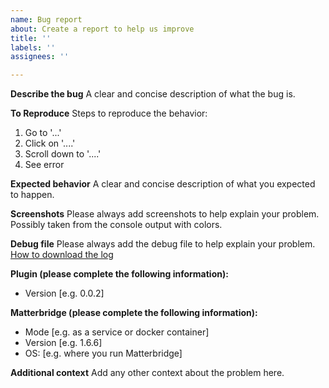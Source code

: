 ```yaml
---
name: Bug report
about: Create a report to help us improve
title: ''
labels: ''
assignees: ''

---
```


**Describe the bug**
A clear and concise description of what the bug is.

**To Reproduce**
Steps to reproduce the behavior:

1. Go to '...'
2. Click on '....'
3. Scroll down to '....'
4. See error

**Expected behavior**
A clear and concise description of what you expected to happen.

**Screenshots**
Please always add screenshots to help explain your problem. Possibly taken from the console output with colors.

**Debug file**
Please always add the debug file to help explain your problem.
[How to download the log](https://github.com/Luligu/matterbridge/blob/main/README.md#how-to-send-the-debug-log-files)

**Plugin (please complete the following information):**

- Version [e.g. 0.0.2]

**Matterbridge (please complete the following information):**

- Mode [e.g. as a service or docker container]
- Version [e.g. 1.6.6]
- OS: [e.g. where you run Matterbridge]

**Additional context**
Add any other context about the problem here.
